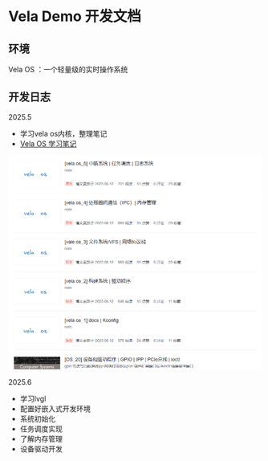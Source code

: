 # Vela Demo 开发文档

## 环境
Vela OS ：一个轻量级的实时操作系统

## 开发日志
2025.5
- 学习vela os内核，整理笔记
- [Vela OS 学习笔记](https://blog.csdn.net/2301_80171004/category_12985809.html?spm=1001.2014.3001.5482)

![Vela OS](./png/vela_os%20%20note.png)

2025.6
- 学习lvgl
- 配置好嵌入式开发环境
- 系统初始化
- 任务调度实现
- 了解内存管理
- 设备驱动开发


